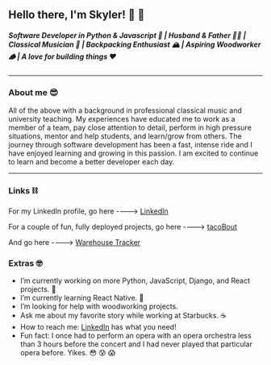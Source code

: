 ## Hello there, I'm Skyler! 👋 👋

##### Software Developer in Python & Javascript 🐍 | Husband & Father 👶🏼 | Classical Musician 🎺 | Backpacking Enthusiast 🏔 | Aspiring Woodworker 🪵 | A love for building things ❤️

<hr />


### About me 😎

All of the above with a background in professional classical music and university teaching. My experiences have educated me to work as a member of a team, pay close attention to detail, perform in high pressure situations, mentor and help students, and learn/grow from others. The journey through software development has been a fast, intense ride and I have enjoyed learning and growing in this passion. I am excited to continue to learn and become a better developer each day. 
<br/>
<hr/>

### Links ⛓


For my LinkedIn profile, go here ----> [LinkedIn](https://www.linkedin.com/in/skylerjohnson102020/)

For a couple of fun, fully deployed projects, go here ----> [tacoBout](https://github.com/SkylerJohnson102020/taco-tuesday-frontend)

And go here ----> [Warehouse Tracker](https://github.com/Supply-Chain-Gang-2/warehouse-tracker-back-end)

### Extras 🤓
- I’m currently working on more Python, JavaScript, Django, and React projects. 🤙
- I’m currently learning React Native. 🤙
- I’m looking for help with woodworking projects.
- Ask me about my favorite story while working at Starbucks. ☕️
- How to reach me: [LinkedIn](https://www.linkedin.com/in/skylerjohnson102020/) has what you need!
- Fun fact: I once had to perform an opera with an opera orchestra less than 3 hours before the concert and I had never played that particular opera before. Yikes. 😳 😰 😱
